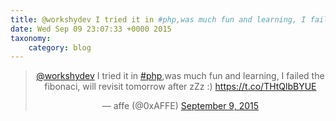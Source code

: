 ```yaml
---
title: @workshydev I tried it in #php,was much fun and learning, I failed the fibonaci, will revisit tomorrow after zZz :) https://t.co/THtQlbBYUE
date: Wed Sep 09 23:07:33 +0000 2015
taxonomy:
    category: blog
---
```

<blockquote class="twitter-tweet" align="center" width="350"><p lang="en" dir="ltr"><a href="https://twitter.com/workshydev">@workshydev</a> I tried it in <a href="https://twitter.com/hashtag/php?src=hash">#php</a>,was much fun and learning, I failed the fibonaci, will revisit tomorrow after zZz :) <a href="https://t.co/THtQlbBYUE">https://t.co/THtQlbBYUE</a></p>&mdash; affe (@0xAFFE) <a href="https://twitter.com/0xAFFE/status/641749814712078336">September 9, 2015</a></blockquote>
